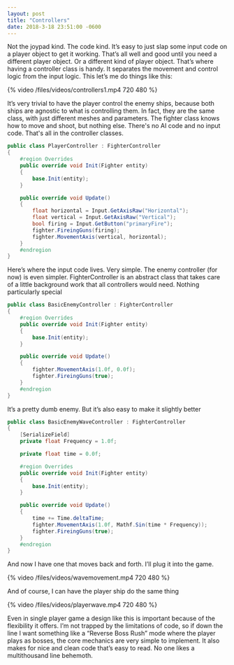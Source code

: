 ```yaml
---
layout: post
title: "Controllers"
date: 2018-3-18 23:51:00 -0600
---
```


Not the joypad kind. The code kind. It’s easy to just slap some input code on a player object to get it working. That’s all well and good until you need a different player object. Or a different kind of player object. That’s where having a controller class is handy. It separates the movement and control logic from the input logic. This let’s me do things like this:

{% video /files/videos/controllers1.mp4 720 480 %}

It’s very trivial to have the player control the enemy ships, because both ships are agnostic to what is controlling them. In fact, they are the same class, with just different meshes and parameters. The fighter class knows how to move and shoot, but nothing else. There's no AI code and no input code. That's all in the controller classes.

```c#
public class PlayerController : FighterController
{
    #region Overrides
    public override void Init(Fighter entity)
    {
        base.Init(entity);
    }

    public override void Update()
    {
        float horizontal = Input.GetAxisRaw("Horizontal");
        float vertical = Input.GetAxisRaw("Vertical");
        bool firing = Input.GetButton("primaryFire");
        fighter.FireingGuns(firing);
        fighter.MovementAxis(vertical, horizontal);
    }
    #endregion
}
```

Here’s where the input code lives. Very simple. The enemy controller (for now) is even simpler. FighterController is an abstract class that takes care of a little background work that all controllers would need. Nothing particularly special

```c#
public class BasicEnemyController : FighterController
{
    #region Overrides
    public override void Init(Fighter entity)
    {
        base.Init(entity);
    }

    public override void Update()
    {
        fighter.MovementAxis(1.0f, 0.0f);
        fighter.FireingGuns(true);
    }
    #endregion
}
```

It’s a pretty dumb enemy. But it’s also easy to make it slightly better

```c#
public class BasicEnemyWaveController : FighterController
{
    [SerializeField]
    private float Frequency = 1.0f;

    private float time = 0.0f;

    #region Overrides
    public override void Init(Fighter entity)
    {
        base.Init(entity);
    }

    public override void Update()
    {
        time += Time.deltaTime;
        fighter.MovementAxis(1.0f, Mathf.Sin(time * Frequency));
        fighter.FireingGuns(true);
    }
    #endregion
}
```

And now I have one that moves back and forth. I’ll plug it into the game.

{% video /files/videos/wavemovement.mp4 720 480 %}

And of course, I can have the player ship do the same thing

{% video /files/videos/playerwave.mp4 720 480 %}

Even in single player game a design like this is important because of the flexibility it offers. I’m not trapped by the limitations of code, so if down the line I want something like a “Reverse Boss Rush” mode where the player plays as bosses, the core mechanics are very simple to implement. It also makes for nice and clean code that’s easy to read. No one likes a multithousand line behemoth.
